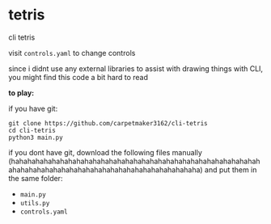 # tetris
cli tetris  

visit `controls.yaml` to change controls  

since i didnt use any external libraries to assist with drawing things with CLI, you might find this code a bit hard to read  

**to play:**  

if you have git:  
```
git clone https://github.com/carpetmaker3162/cli-tetris
cd cli-tetris
python3 main.py
```

if you dont have git, download the following files manually (hahahahahahahahahahahahahahahahahahahahahahahahahahahahahahahahahahahahahahahahahahahahahahahahahahahahahaha) and put them in the same folder:  
- `main.py`  
- `utils.py`  
- `controls.yaml`  
